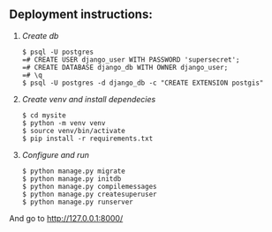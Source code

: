 Deployment instructions:
-------------------------
1. *Create db*
    ```
    $ psql -U postgres
    =# CREATE USER django_user WITH PASSWORD 'supersecret';
    =# CREATE DATABASE django_db WITH OWNER django_user;
    =# \q
    $ psql -U postgres -d django_db -c "CREATE EXTENSION postgis"
    ```

2. *Create venv and install dependecies*
    ```
    $ cd mysite
    $ python -m venv venv
    $ source venv/bin/activate
    $ pip install -r requirements.txt
    ```
    
3. *Configure and run*
    ```
    $ python manage.py migrate
    $ python manage.py initdb
    $ python manage.py compilemessages
    $ python manage.py createsuperuser
    $ python manage.py runserver
    ```

And go to http://127.0.0.1:8000/
